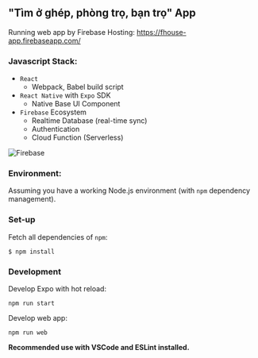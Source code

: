 ## "Tìm ở ghép, phòng trọ, bạn trọ" App

Running web app by Firebase Hosting: https://fhouse-app.firebaseapp.com/

### Javascript Stack:

- `React`
  - Webpack, Babel build script
- `React Native` with `Expo` SDK
  - Native Base UI Component
- `Firebase` Ecosystem
  - Realtime Database (real-time sync)
  - Authentication
  - Cloud Function (Serverless)

![Firebase](https://cdn-images-1.medium.com/max/1600/1*QQp2cY4gTH5BQcbXmGVYbQ.png)

### Environment:

Assuming you have a working Node.js environment (with `npm` dependency management).

### Set-up

Fetch all dependencies of `npm`:

```
$ npm install
```

### Development

Develop Expo with hot reload:

```
npm run start
```

Develop web app:

```
npm run web
```

**Recommended use with VSCode and ESLint installed.**
